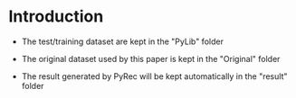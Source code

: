 # Introduction

* The test/training dataset are kept in the "PyLib" folder

* The original dataset used by this paper is kept in the "Original" folder

* The result generated by PyRec will be kept automatically in the "result" folder
